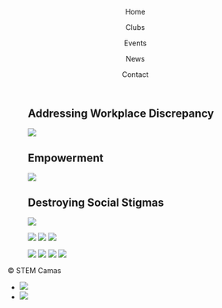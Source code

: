 <html>
<head>
  <meta charset="utf-8"/>
  <link rel="stylesheet" href="https://maxcdn.bootstrapcdn.com/bootstrap/3.3.6/css/bootstrap.min.css" integrity="sha384-1q8mTJOASx8j1Au+a5WDVnPi2lkFfwwEAa8hDDdjZlpLegxhjVME1fgjWPGmkzs7" crossorigin="anonymous">
  <link href='https://fonts.googleapis.com/css?family=Roboto:300,400,700' rel='stylesheet' type='text/css'>
  <link rel="stylesheet" type="text/css" href="main.css">
</head>
<body>
  <header class="container">
    <div class="row">
      <p class="col-sm-4">Home</p>
      <nav class="col-sm-8 text-right">
        <p>Clubs</p>
        <p>Events</p>
        <p>News</p>
        <p>Contact</p>
      </nav>
    </div>
  </header>
  <body>
  <section class="container">
    <div class="row">
      <figure class="col-sm-12">
      </figure>
    </div>  </section>

<section class="container">
    <div class="row">
      <figure class="col-sm-4 text-center">
      <h2>Addressing Workplace Discrepancy</h2>
          <img src="https://americanlibrariesmagazine.org/wp-content/uploads/2017/06/saujani-reshma.jpg">
      </figure>
       <figure class="col-sm-4 text-center">
         <h2>Empowerment</h2>
           <img src="https://knightfoundation.org/media/uploads/media_images/Girls_Who_Code.jpg">
      </figure>
       <figure class="col-sm-4 text-center">
        <h2>Destroying Social Stigmas</h2>
           <img src="https://3zjc852t4swp1lmezl171oga-wpengine.netdna-ssl.com/wp-content/uploads/2017/01/H1B6857-e1484172042843.jpg">
      </figure>
      <section class="container">
        <div class="row">
          <figure class="col-sm-8">
            <img src="http://4.bp.blogspot.com/-lqZD-sDEKOU/Up-u1JUL4TI/AAAAAAAAAEY/ivIfpnu8gVQ/s1600/Graph+wage+differences+men+and+women.jpg">
            <img src="https://i.pinimg.com/736x/4a/3f/56/4a3f5689f26988f886e767e9c1fa3479--gender-inequality-critical-thinking.jpg">
            <img src="https://nscresearchcenter.org/wp-content/uploads/WP-Snapshot-012715-2-900x625.png">
          </figure>
          <figure class="col-sm-4">
            <img src="http://cesie.org/media/equality-for-change-big.jpg">
            <img src="https://i.pinimg.com/originals/35/78/e0/3578e07f8d51ace7d1d7e59f5ff5074a.png">
            <img src="https://americaforbeginners.files.wordpress.com/2011/06/gender-distribution.png">
            <img src="http://i2.cdn.turner.com/money/dam/assets/141027150129-gender-gap-infographic-1024x576.jpg">
          </figure>
    </div>
  </section>
 
  <footer class="container">
    <div class="row">
      <p class="col-sm-4">&copy; STEM Camas</p>
      <ul class="col-sm-8">
        <li class="col-sm-1">  <a href="https://www.instagram.com/girlswhocode/"><img src="https://s3.amazonaws.com/codecademy-content/projects/make-a-website/lesson-4/instagram.svg"></a> </li>
        <li class="col-sm-1"> <a href="https://sites.google.com/view/camasgirlswhocode/homeabout"><img src="https://s3.amazonaws.com/codecademy-content/projects/make-a-website/lesson-4/medium.svg"></a> </li>
      </ul>
    </div>
  </footer>
  



</body>
</html>

     




